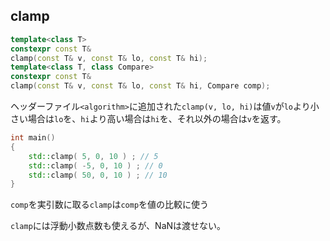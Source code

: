 ## clamp

~~~c++
template<class T>
constexpr const T&
clamp(const T& v, const T& lo, const T& hi);
template<class T, class Compare>
constexpr const T&
clamp(const T& v, const T& lo, const T& hi, Compare comp);
~~~

ヘッダーファイル`<algorithm>`に追加された`clamp(v, lo, hi)`は値`v`が`lo`より小さい場合は`lo`を、`hi`より高い場合は`hi`を、それ以外の場合は`v`を返す。

~~~cpp
int main()
{
    std::clamp( 5, 0, 10 ) ; // 5
    std::clamp( -5, 0, 10 ) ; // 0
    std::clamp( 50, 0, 10 ) ; // 10
}
~~~

`comp`を実引数に取る`clamp`は`comp`を値の比較に使う

`clamp`には浮動小数点数も使えるが、NaNは渡せない。
